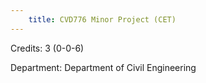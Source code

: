 ```yaml
---
    title: CVD776 Minor Project (CET)
---
```

Credits: 3 (0-0-6)

Department: Department of Civil Engineering

